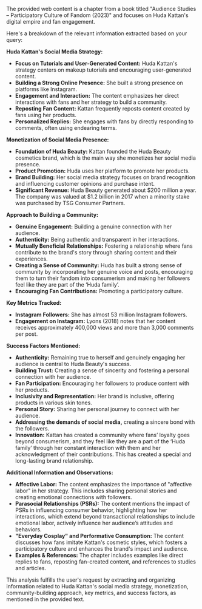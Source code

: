 The provided web content is a chapter from a book titled "Audience Studies – Participatory Culture of Fandom (2023)" and focuses on Huda Kattan's digital empire and fan engagement.

Here's a breakdown of the relevant information extracted based on your query:

**Huda Kattan's Social Media Strategy:**

*   **Focus on Tutorials and User-Generated Content:** Huda Kattan's strategy centers on makeup tutorials and encouraging user-generated content.
*   **Building a Strong Online Presence:** She built a strong presence on platforms like Instagram.
*   **Engagement and Interaction:** The content emphasizes her direct interactions with fans and her strategy to build a community.
*   **Reposting Fan Content:** Kattan frequently reposts content created by fans using her products.
*   **Personalized Replies:** She engages with fans by directly responding to comments, often using endearing terms.

**Monetization of Social Media Presence:**

*   **Foundation of Huda Beauty:** Kattan founded the Huda Beauty cosmetics brand, which is the main way she monetizes her social media presence.
*   **Product Promotion:** Huda uses her platform to promote her products.
*   **Brand Building:** Her social media strategy focuses on brand recognition and influencing customer opinions and purchase intent.
*   **Significant Revenue:** Huda Beauty generated about $200 million a year. The company was valued at $1.2 billion in 2017 when a minority stake was purchased by TSG Consumer Partners.

**Approach to Building a Community:**

*   **Genuine Engagement:** Building a genuine connection with her audience.
*   **Authenticity:** Being authentic and transparent in her interactions.
*   **Mutually Beneficial Relationships:** Fostering a relationship where fans contribute to the brand's story through sharing content and their experiences.
*   **Creating a Sense of Community:** Huda has built a strong sense of community by incorporating her genuine voice and posts, encouraging them to turn their fandom into consumerism and making her followers feel like they are part of the ‘Huda family’.
*   **Encouraging Fan Contributions:** Promoting a participatory culture.

**Key Metrics Tracked:**

*   **Instagram Followers:** She has almost 53 million Instagram followers.
*   **Engagement on Instagram:** Lyons (2018) notes that her content receives approximately 400,000 views and more than 3,000 comments per post.

**Success Factors Mentioned:**

*   **Authenticity:** Remaining true to herself and genuinely engaging her audience is central to Huda Beauty's success.
*   **Building Trust:** Creating a sense of sincerity and fostering a personal connection with her audience.
*   **Fan Participation:** Encouraging her followers to produce content with her products.
*   **Inclusivity and Representation:** Her brand is inclusive, offering products in various skin tones.
*   **Personal Story:** Sharing her personal journey to connect with her audience.
*   **Addressing the demands of social media,** creating a sincere bond with the followers.
*   **Innovation:** Kattan has created a community where fans’ loyalty goes beyond consumerism, and they feel like they are a part of the ‘Huda family’ through her constant interaction with them and her acknowledgment of their contributions. This has created a special and long-lasting brand relationship.

**Additional Information and Observations:**

*   **Affective Labor:** The content emphasizes the importance of "affective labor" in her strategy. This includes sharing personal stories and creating emotional connections with followers.
*   **Parasocial Relationships (PSRs):** The content mentions the impact of PSRs in influencing consumer behavior, highlighting how her interactions, which extend beyond transactional relationships to include emotional labor, actively influence her audience’s attitudes and behaviors.
*   **"Everyday Cosplay" and Performative Consumption:** The content discusses how fans imitate Kattan's cosmetic styles, which fosters a participatory culture and enhances the brand's impact and audience.
*   **Examples & References:** The chapter includes examples like direct replies to fans, reposting fan-created content, and references to studies and articles.

This analysis fulfills the user's request by extracting and organizing information related to Huda Kattan's social media strategy, monetization, community-building approach, key metrics, and success factors, as mentioned in the provided text.
